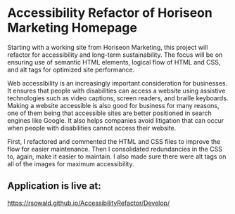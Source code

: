 # Accessibility Refactor of Horiseon Marketing Homepage

Starting with a working site from Horiseon Marketing, this project will refactor for accessibility and long-term sustainability. The focus will be on ensuring use of semantic HTML elements, logical flow of HTML and CSS, and alt tags for optimized site performance.

Web accessibility is an increasingly important consideration for businesses. It ensures that people with disabilities can access a website using assistive technologies such as video captions, screen readers, and braille keyboards. Making a website accessible is also good for business for many reasons, one of them being that accessible sites are better positioned in search engines like Google. It also helps companies avoid litigation that can occur when people with disabilities cannot access their website.

First, I refactored and commented the HTML and CSS files to improve the flow for easier maintenance. Then I consolidated redundancies in the CSS to, again, make it easier to maintain. I also made sure there were alt tags on all of the images for maximum accessibility.

## Application is live at:
https://rsowald.github.io/AccessibilityRefactor/Develop/
